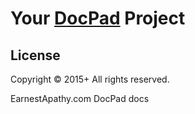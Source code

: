 # Your [DocPad](http://docpad.org) Project

## License
Copyright &copy; 2015+ All rights reserved.

EarnestApathy.com DocPad docs
